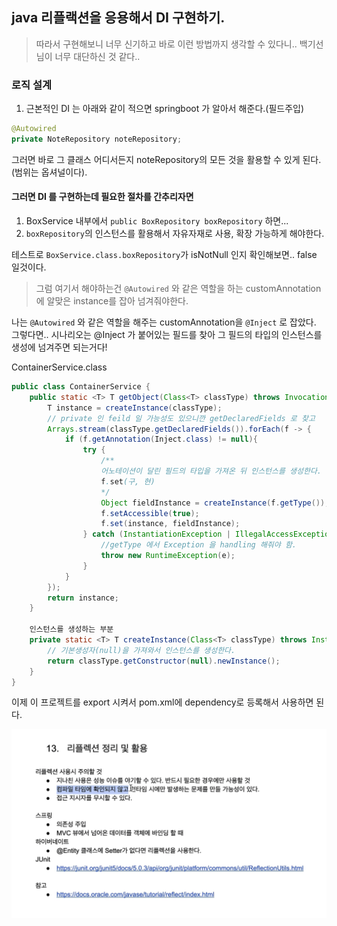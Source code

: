## java 리플랙션을 응용해서 DI 구현하기.
> 따라서 구현해보니 너무 신기하고 바로 이런 방법까지 생각할 수 있다니.. 백기선님이 너무 대단하신 것 같다..  

### 로직 설계
1. 근본적인 DI 는 아래와 같이 적으면 springboot 가 알아서 해준다.(필드주입)
```java
@Autowired
private NoteRepository noteRepository;
```

그러면 바로 그 클래스 어디서든지 noteRepository의 모든 것을 활용할 수 있게 된다. (범위는 옵셔널이다).

#### 그러면 DI 를 구현하는데 필요한 절차를 간추리자면
1. BoxService 내부에서 `public BoxRepository boxRepository` 하면...
2. `boxRepository`의 인스턴스를 활용해서 자유자재로 사용, 확장 가능하게 해야한다.

테스트로 `BoxService.class.boxRepository`가 isNotNull 인지 확인해보면.. false 일것이다.  
> 그럼 여기서 해야하는건 `@Autowired` 와 같은 역할을 하는 customAnnotation에 알맞은 instance를 잡아 넘겨줘야한다.  

나는 `@Autowired` 와 같은 역할을 해주는 customAnnotation을 `@Inject` 로 잡았다.
그렇다면.. 시나리오는 @Inject 가 붙어있는 필드를 찾아 그 필드의 타입의 인스턴스를 생성에 넘겨주면 되는거다!

ContainerService.class
```java
public class ContainerService {
    public static <T> T getObject(Class<T> classType) throws InvocationTargetException, InstantiationException, IllegalAccessException, NoSuchMethodException {
        T instance = createInstance(classType);
        // private 인 feild 일 가능성도 있으니깐 getDeclaredFields 로 찾고
        Arrays.stream(classType.getDeclaredFields()).forEach(f -> {
            if (f.getAnnotation(Inject.class) != null){
                try {
                    /**
                    어노테이션이 달린 필드의 타입을 가져온 뒤 인스턴스를 생성한다.
                    f.set(구, 현)
                    */
                    Object fieldInstance = createInstance(f.getType());
                    f.setAccessible(true);
                    f.set(instance, fieldInstance);
                } catch (InstantiationException | IllegalAccessException | InvocationTargetException | NoSuchMethodException e) {
                    //getType 에서 Exception 을 handling 해줘야 함.
                    throw new RuntimeException(e);
                }
            }
        });
        return instance;
    }

    인스턴스를 생성하는 부분
    private static <T> T createInstance(Class<T> classType) throws InstantiationException, IllegalAccessException, InvocationTargetException, NoSuchMethodException {
        // 기본생성자(null)을 가져와서 인스턴스를 생성한다.
        return classType.getConstructor(null).newInstance();
    }
}
```

이제 이 프로젝트를 export 시켜서 pom.xml에 dependency로 등록해서 사용하면 된다.

<img src="../../img/reflection-정리.png">